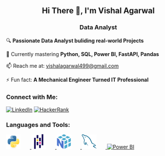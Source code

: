 <div align="center">
  <h2>Hi There 👋, I'm Vishal Agarwal</h2>
  <h3>Data Analyst</h3>
</div>


<div align="left">
  <p>🔍 <strong> Passionate Data Analyst buliding real-world Projects</strong></p>
  <p>🌱 Currently mastering <strong>Python, SQL, Power BI, FastAPI, Pandas</strong></p>
  <p>📫 Reach me at: <a href="mailto:vishalagarwal499@gmail.com">vishalagarwal499@gmail.com</a></p>
  <p>⚡ Fun fact: <strong>A Mechanical Engineer Turned IT Professional</strong></p>
</div>


### Connect with Me:
[![LinkedIn](https://img.shields.io/badge/LinkedIn-Profile-blue?logo=linkedin)](https://www.linkedin.com/in/vishal-agarwal-74b7341ab/)
[![HackerRank](https://img.shields.io/badge/HackerRank-Profile-2EC866?logo=hackerrank)](https://www.hackerrank.com/profile/vishalagarwal499)


### Languages and Tools:
<p align="left">
  <a href="https://www.python.org/" target="_blank">
    <img src="https://raw.githubusercontent.com/devicons/devicon/master/icons/python/python-original.svg" alt="Python" width="40" style="margin-right: 25px;" />
  </a>
  <a href="https://pandas.pydata.org/" target="_blank">
    <img src="https://raw.githubusercontent.com/devicons/devicon/master/icons/pandas/pandas-original.svg" alt="Pandas" width="40" style="margin-right: 25px;" />
  </a>
  <a href="https://numpy.org/" target="_blank">
    <img src="https://raw.githubusercontent.com/devicons/devicon/master/icons/numpy/numpy-original.svg" alt="NumPy" width="40" style="margin-right: 25px;" />
  </a>
  <a href="https://www.mysql.com/" target="_blank">
    <img src="https://raw.githubusercontent.com/devicons/devicon/master/icons/mysql/mysql-original.svg" alt="MySQL" width="40" style="margin-right: 25px;" />
  </a>
  <a href="https://powerbi.microsoft.com/" target="_blank">
    <img src="https://raw.githubusercontent.com/microsoft/PowerBI-Icons/main/PNG/Power-BI.png" alt="Power BI" width="32" />
  </a>
</p>
